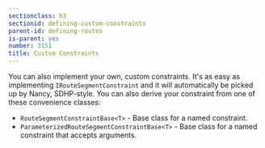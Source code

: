 ```yaml
---
sectionclass: h3
sectionid: defining-custom-constraints
parent-id: defining-routes
is-parent: yes
number: 3151
title: Custom Constraints
---
```


You can also implement your own, custom constraints. It's as easy as implementing `IRouteSegmentConstraint` and it will automatically be picked up by Nancy, SDHP-style. You can also derive your constraint from one of these convenience classes:

 - `RouteSegmentConstraintBase<T>` - Base class for a named constraint.
 - `ParameterizedRouteSegmentConstraintBase<T>` - Base class for a named constraint that accepts arguments.
